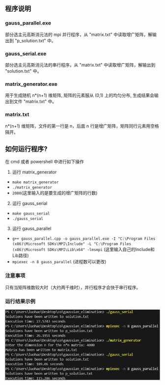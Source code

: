 ## 程序说明

### gauss_parallel.exe

部分选主元高斯消元法的 mpi 并行程序，从 "matrix.txt" 中读取增广矩阵，解输出到 "p_solution.txt" 中。

### gauss_serial.exe

部分选主元高斯消元法的串行程序，从 "matrix.txt" 中读取增广矩阵，解输出到 "solution.txt" 中。

### matrix_generator.exe

用于生成随机 n*(n+1) 维矩阵, 矩阵的元素服从 (0,1) 上的均匀分布, 生成结果会输出到文件 "matrix.txt" 中。

### matrix.txt

n*(n+1) 维矩阵，文件的第一行是 n，后面 n 行是增广矩阵，矩阵同行元素用空格隔开。

## 如何运行程序?

在 cmd 或者 powershell 中进行如下操作

1. 运行 matrix_generator
  - `make matrix_generator`
  - `./matrix_generator`
  - `2000`(这里输入的是要生成的增广矩阵的行数)
2. 运行 gauss_serial
  - `make gauss_serial`
  - `./gauss_serial`
3. 运行 gauss_parallel
  - `g++ gauss_parallel.cpp -o gauss_parallel.exe -I "C:\Program Files (x86)\Microsoft SDKs\MPI\Include" -L "C:\Program Files (x86)\Microsoft SDKs\MPI\Lib\x64" -lmsmpi` (这里输入自己的Include和Lib路径)
  - `mpiexec -n 8 gauss_parallel` (进程数可以更改)

### 注意事项

只有当矩阵维数较大时（大约两千维时），并行程序才会快于串行程序。

### 运行结果示例

![运行结果](./running_result.png)
